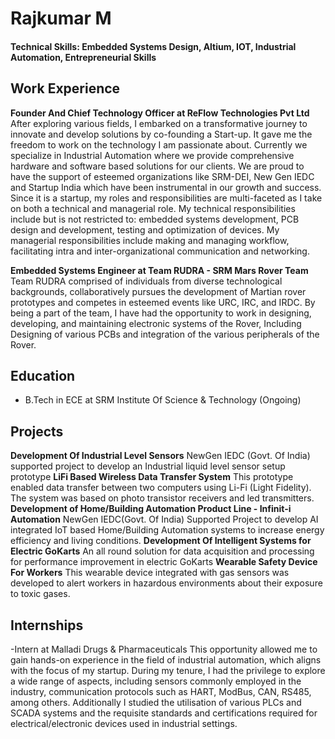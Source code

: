 # Rajkumar M

#### Technical Skills: Embedded Systems Design, Altium, IOT, Industrial Automation, Entrepreneurial Skills

## Work Experience
**Founder And Chief Technology Officer at ReFlow Technologies Pvt Ltd**
After exploring various fields, I embarked on a transformative journey to innovate and develop solutions by co-founding a Start-up. It gave me the freedom to work on the technology I am passionate about. Currently we specialize in Industrial Automation where we provide comprehensive hardware and software based solutions for our clients. We are proud to have the support of esteemed organizations like SRM-DEI, New Gen IEDC and Startup India which have been instrumental in our growth and success. Since it is a startup, my roles and responsibilities are multi-faceted as I take on both a technical and managerial role. My technical responsibilities include but is not restricted to: embedded systems development, PCB design and development, testing and optimization of devices. My managerial responsibilities include making and managing workflow, facilitating intra and inter-organizational communication and networking.

**Embedded Systems Engineer at Team RUDRA - SRM Mars Rover Team**
 Team RUDRA comprised of individuals from diverse technological backgrounds, collaboratively pursues the development of Martian rover prototypes and competes in esteemed events like URC, IRC, and IRDC. By being a part of the team, I have had the opportunity to work in designing, developing, and maintaining electronic systems of the Rover, Including Designing of various PCBs and integration of the various peripherals of the Rover.  

## Education
 - B.Tech in ECE at SRM Institute Of Science & Technology (Ongoing)

## Projects
**Development Of Industrial Level Sensors**
NewGen IEDC (Govt. Of India) supported project to develop an Industrial liquid level sensor setup prototype
**LiFi Based Wireless Data Transfer System**
This prototype enabled data transfer between two computers using Li-Fi (Light Fidelity). The system was based on photo transistor receivers and led transmitters.
**Development of Home/Building Automation Product Line - Infinit-i Automation**
NewGen IEDC(Govt. Of India) Supported Project to develop AI integrated IoT based Home/Building Automation systems to increase energy efficiency and living conditions.
**Development Of Intelligent Systems for Electric GoKarts**
An all round solution for data acquisition and processing for performance improvement in electric GoKarts
**Wearable Safety Device For Workers**
This wearable device integrated with gas sensors was developed to alert workers in hazardous environments about their exposure to toxic gases.

## Internships
-Intern at Malladi Drugs & Pharmaceuticals
This opportunity allowed me to gain hands-on experience in the field of industrial automation, which aligns with the focus of my startup. During my tenure, I had the privilege to explore a wide range of aspects, including sensors commonly employed in the industry, communication protocols such as HART, ModBus, CAN, RS485, among others. Additionally I studied the utilisation of various PLCs and SCADA systems and the requisite standards and certifications required for electrical/electronic devices used in industrial settings.

